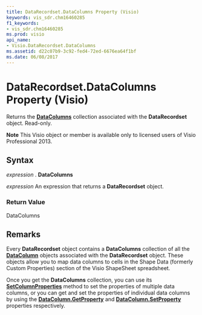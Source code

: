 ```yaml
---
title: DataRecordset.DataColumns Property (Visio)
keywords: vis_sdr.chm16460285
f1_keywords:
- vis_sdr.chm16460285
ms.prod: visio
api_name:
- Visio.DataRecordset.DataColumns
ms.assetid: d22c07b9-3c92-fed4-72ed-6676ea64f1bf
ms.date: 06/08/2017
---
```



# DataRecordset.DataColumns Property (Visio)

Returns the **[DataColumns](datacolumns-object-visio.md)** collection associated with the **DataRecordset** object. Read-only.


 **Note**  This Visio object or member is available only to licensed users of Visio Professional 2013.


## Syntax

 _expression_ . **DataColumns**

 _expression_ An expression that returns a **DataRecordset** object.


### Return Value

DataColumns


## Remarks

Every **DataRecordset** object contains a **DataColumns** collection of all the **[DataColumn](datacolumn-object-visio.md)** objects associated with the **DataRecordset** object. These objects allow you to map data columns to cells in the Shape Data (formerly Custom Properties) section of the Visio ShapeSheet spreadsheet.

Once you get the **DataColumns** collection, you can use its **[SetColumnProperties](datacolumns-setcolumnproperties-method-visio.md)** method to set the properties of multiple data columns, or you can get and set the properties of individual data columns by using the **[DataColumn.GetProperty](datacolumn-getproperty-method-visio.md)** and **[DataColumn.SetProperty](datacolumn-setproperty-method-visio.md)** properties respectively.


